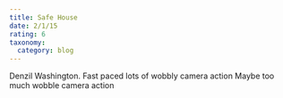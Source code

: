 ```yaml
---
title: Safe House
date: 2/1/15
rating: 6
taxonomy:
  category: blog
---
```


Denzil Washington.
Fast paced
lots of wobbly camera action
Maybe too much wobble camera action
